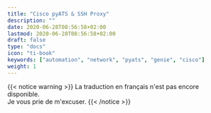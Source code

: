 ```yaml
---
title: "Cisco pyATS & SSH Proxy"
description: ""
date: 2020-06-28T08:56:58+02:00
lastmod: 2020-06-28T08:56:58+02:00
draft: false
type: "docs"
icon: "ti-book"
keywords: ["automation", "network", "pyats", "genie", "cisco"]
weight: 1
---
```



{{< notice warning >}}
La traduction en français n'est pas encore disponible.
<br/>
Je vous prie de m'excuser.
{{< /notice >}}
